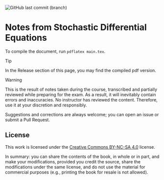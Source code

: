 ![GitHub last commit (branch)](https://img.shields.io/github/last-commit/Dr4k3z/sde_notes/main)

# Notes from Stochastic Differential Equations

To compile the document, run `pdflatex main.tex`.

> [!TIP]
> In the Release section of this page, you may find the compiled pdf version.

> [!WARNING]
> This is the result of notes taken during the course, transcribed and partially reviewed while preparing for the exam. As a result, it will inevitably contain errors and inaccuracies. No instructor has reviewed the content. Therefore, use it at your discretion and responsibly.

Suggestions and corrections are always welcome; you can open an issue or submit a Pull Request.

## License

This work is licensed under the [Creative Commons BY-NC-SA 4.0](https://creativecommons.org/licenses/by-nc-sa/4.0/) license.

In summary: you can share the contents of the book, in whole or in part, and make your modifications, provided you credit the source, share the modifications under the same license, and do not use the material for commercial purposes (e.g., printing the book for resale is not allowed).
